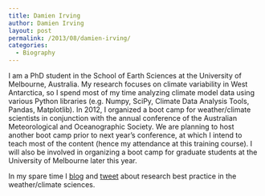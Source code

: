 ```yaml
---
title: Damien Irving
author: Damien Irving
layout: post
permalink: /2013/08/damien-irving/
categories:
  - Biography
---
```

I am a PhD student in the School of Earth Sciences at the University of Melbourne, Australia. My research focuses on climate variability in West Antarctica, so I spend most of my time analyzing climate model data using various Python libraries (e.g. Numpy, SciPy, Climate Data Analysis Tools, Pandas, Matplotlib). In 2012, I organized a boot camp for weather/climate scientists in conjunction with the annual conference of the Australian Meteorological and Oceanographic Society. We are planning to host another boot camp prior to next year&#8217;s conference, at which I intend to teach most of the content (hence my attendance at this training course). I will also be involved in organizing a boot camp for graduate students at the University of Melbourne later this year.

In my spare time I <a href="http://drclimate.wordpress.com" title="Dr Climate" target="_blank">blog</a> and <a href="https://twitter.com/DrClimate" title="@DrClimate" target="_blank">tweet</a> about research best practice in the weather/climate sciences.